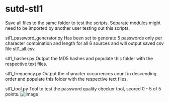 # sutd-stl1

Save all files to the same folder to test the scripts. Separate modules might need to be imported by another user testing out this scripts.

stl1_password_generator.py 
Has been set to generate 5 passwords only per character combination and length for all 6 sources and will output saved csv file stl1_all.csv.

stl1_hasher.py
Output the MD5 hashes and populate this folder with the respective text files.

stl1_frequency.py
Output the character occurrences count in descending order and populate this folder with the respective text files.

stl1_tool.py
Tool to test the password quality checker tool, scored 0 - 5 of 5 points.
![image](https://user-images.githubusercontent.com/39832806/136648581-7319f88c-c0c2-4afa-b6b1-9de17a3ada4e.png)

